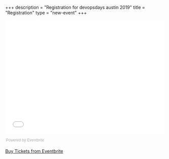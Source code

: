 +++
description = "Registration for devopsdays austin 2019"
title = "Registration"
type = "new-event"
+++
<div style="width:100%; text-align:left;"><iframe src="//eventbrite.com/tickets-external?eid=55177080132&ref=etckt" frameborder="0" height="360" width="100%" vspace="0" hspace="0" marginheight="5" marginwidth="5" scrolling="auto" allowtransparency="true"></iframe><div style="font-family:Helvetica, Arial; font-size:12px; padding:10px 0 5px; margin:2px; width:100%; text-align:left;" ><a class="powered-by-eb" style="color: #ADB0B6; text-decoration: none;" target="_blank" href="http://www.eventbrite.com/">Powered by Eventbrite</a></div></div>

<p><a href="https://www.eventbrite.com/e/devopsdays-austin-2019-tickets-55177080132?ref=ebtnebtckt" class="btn btn-large" target="_blank">Buy Tickets from Eventbrite</a></p>